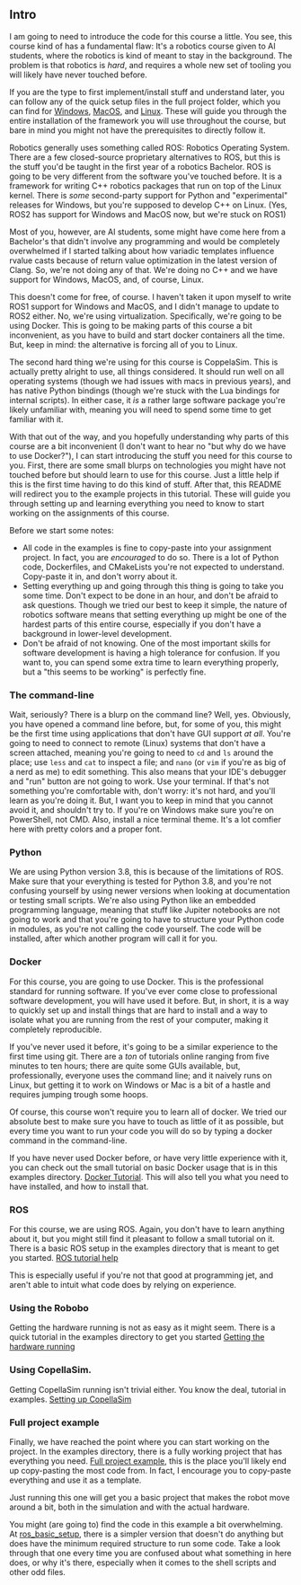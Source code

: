 ## Intro

I am going to need to introduce the code for this course a little. You see, this course kind of has a fundamental flaw: It's a robotics course given to AI students, where the robotics is kind of meant to stay in the background. The problem is that robotics is _hard_, and requires a whole new set of tooling you will likely have never touched before.

If you are the type to first implement/install stuff and understand later, you can follow any of the quick setup files in the full project folder, which you can find for [Windows](https://github.com/ci-group/learning_machines_robobo/blob/master/examples/full_project_setup/quick_setup_windows.md), [MacOS](https://github.com/ci-group/learning_machines_robobo/blob/master/examples/full_project_setup/quick_setup_macos.md), and [Linux](https://github.com/ci-group/learning_machines_robobo/blob/master/examples/full_project_setup/quick_setup_linux.md). These will guide you through the entire installation of the framework you will use throughout the course, but bare in mind you might not have the prerequisites to directly follow it.

Robotics generally uses something called ROS: Robotics Operating System. There are a few closed-source proprietary alternatives to ROS, but this is the stuff you'd be taught in the first year of a robotics Bachelor. ROS is going to be very different from the software you've touched before. It is a framework for writing C++ robotics packages that run on top of the Linux kernel. There is _some_ second-party support for Python and "experimental" releases for Windows, but you're supposed to develop C++ on Linux. (Yes, ROS2 has support for Windows and MacOS now, but we're stuck on ROS1)

Most of you, however, are AI students, some might have come here from a Bachelor's that didn't involve any programming and would be completely overwhelmed if I started talking about how variadic templates influence rvalue casts because of return value optimization in the latest version of Clang. So, we're not doing any of that. We're doing no C++ and we have support for Windows, MacOS, and, of course, Linux.

This doesn't come for free, of course. I haven't taken it upon myself to write ROS1 support for Windows and MacOS, and I didn't manage to update to ROS2 either. No, we're using virtualization. Specifically, we're going to be using Docker. This is going to be making parts of this course a bit inconvenient, as you have to build and start docker containers all the time. But, keep in mind: the alternative is forcing all of you to Linux.

The second hard thing we're using for this course is CoppelaSim. This is actually pretty alright to use, all things considered. It should run well on all operating systems (though we had issues with macs in previous years), and has native Python bindings (though we're stuck with the Lua bindings for internal scripts). In either case, it _is_ a rather large software package you're likely unfamiliar with, meaning you will need to spend some time to get familiar with it.

With that out of the way, and you hopefully understanding why parts of this course are a bit inconvenient (I don't want to hear no "but why do we have to use Docker?"), I can start introducing the stuff you need for this course to you. First, there are some small blurps on technologies you might have not touched before but should learn to use for this course. Just a little help if this is the first time having to do this kind of stuff. After that, this README will redirect you to the example projects in this tutorial. These will guide you through setting up and learning everything you need to know to start working on the assignments of this course.

Before we start some notes:

- All code in the examples is fine to copy-paste into your assignment project. In fact, you are _encouraged_ to do so. There is a lot of Python code, Dockerfiles, and CMakeLists you're not expected to understand. Copy-paste it in, and don't worry about it.
- Setting everything up and going through this thing is going to take you some time. Don't expect to be done in an hour, and don't be afraid to ask questions. Though we tried our best to keep it simple, the nature of robotics software means that setting everything up might be one of the hardest parts of this entire course, especially if you don't have a background in lower-level development.
- Don't be afraid of not knowing. One of the most important skills for software development is having a high tolerance for confusion. If you want to, you can spend some extra time to learn everything properly, but a "this seems to be working" is perfectly fine.

### The command-line

Wait, seriously? There is a blurp on the command line? Well, yes. Obviously, you have opened a command line before, but, for some of you, this might be the first time using applications that don't have GUI support _at all_. You're going to need to connect to remote (Linux) systems that don't have a screen attached, meaning you're going to need to `cd` and `ls` around the place; use `less` and `cat` to inspect a file; and `nano` (or `vim` if you're as big of a nerd as me) to edit something. This also means that your IDE's debugger and "run" button are not going to work. Use your terminal. If that's not something you're comfortable with, don't worry: it's not hard, and you'll learn as you're doing it. But, I want you to keep in mind that you cannot avoid it, and shouldn't try to. If you're on Windows make sure you're on PowerShell, not CMD. Also, install a nice terminal theme. It's a lot comfier here with pretty colors and a proper font.

### Python

We are using Python version 3.8, this is because of the limitations of ROS. Make sure that your everything is tested for Python 3.8, and you're not confusing yourself by using newer versions when looking at documentation or testing small scripts. We're also using Python like an embedded programming language, meaning that stuff like Jupiter notebooks are not going to work and that you're going to have to structure your Python code in modules, as you're not calling the code yourself. The code will be installed, after which another program will call it for you.

### Docker

For this course, you are going to use Docker. This is the professional standard for running software. If you've ever come close to professional software development, you will have used it before. But, in short, it is a way to quickly set up and install things that are hard to install and a way to isolate what you are running from the rest of your computer, making it completely reproducible.

If you've never used it before, it's going to be a similar experience to the first time using git. There are a _ton_ of tutorials online ranging from five minutes to ten hours; there are quite some GUIs available, but, professionally, everyone uses the command line; and it naively runs on Linux, but getting it to work on Windows or Mac is a bit of a hastle and requires jumping trough some hoops.

Of course, this course won't require you to learn all of docker. We tried our absolute best to make sure you have to touch as little of it as possible, but every time you want to run your code you will do so by typing a docker command in the command-line.

If you have never used Docker before, or have very little experience with it, you can check out the small tutorial on basic Docker usage that is in this examples directory. [Docker Tutorial](https://github.com/ci-group/learning_machines_robobo/tree/master/examples/docker_tutorial). This will also tell you what you need to have installed, and how to install that.

### ROS

For this course, we are using ROS. Again, you don't have to learn anything about it, but you might still find it pleasant to follow a small tutorial on it. There is a basic ROS setup in the examples directory that is meant to get you started. [ROS tutorial help](https://github.com/ci-group/learning_machines_robobo/tree/master/examples/ros_tutorial_help)

This is especially useful if you're not that good at programming jet, and aren't able to intuit what code does by relying on experience.

### Using the Robobo

Getting the hardware running is not as easy as it might seem. There is a quick tutorial in the examples directory to get you started [Getting the hardware running](https://github.com/ci-group/learning_machines_robobo/tree/master/examples/hardware_setup)

### Using CopellaSim.

Getting CopellaSim running isn't trivial either. You know the deal, tutorial in examples. [Setting up CopellaSim](https://github.com/ci-group/learning_machines_robobo/tree/master/examples/coppelia_sim_tutorial)

### Full project example

Finally, we have reached the point where you can start working on the project. In the examples directory, there is a fully working project that has everything you need. [Full project example](https://github.com/ci-group/learning_machines_robobo/tree/master/examples/full_project_setup), this is the place you'll likely end up copy-pasting the most code from. In fact, I encourage you to copy-paste everything and use it as a template.

Just running this one will get you a basic project that makes the robot move around a bit, both in the simulation and with the actual hardware.

You might (are going to) find the code in this example a bit overwhelming. At [ros_basic_setup](https://github.com/ci-group/learning_machines_robobo/tree/master/examples/ros_basic_setup), there is a simpler version that doesn't do anything but does have the minimum required structure to run some code. Take a look through that one every time you are confused about what something in here does, or why it's there, especially when it comes to the shell scripts and other odd files.
